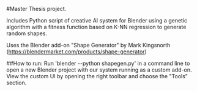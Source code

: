 #Master Thesis project.

Includes Python script of creative AI system for Blender using a genetic algorithm with a fitness function based on K-NN regression to generate random shapes.

Uses the Blender add-on "Shape Generator" by Mark Kingsnorth (https://blendermarket.com/products/shape-generator)

##How to run:
Run 'blender --python shapegen.py' in a command line to open a new Blender project with our system running as a custom add-on.
View the custom UI by opening the right toolbar and choose the "Tools" section.
